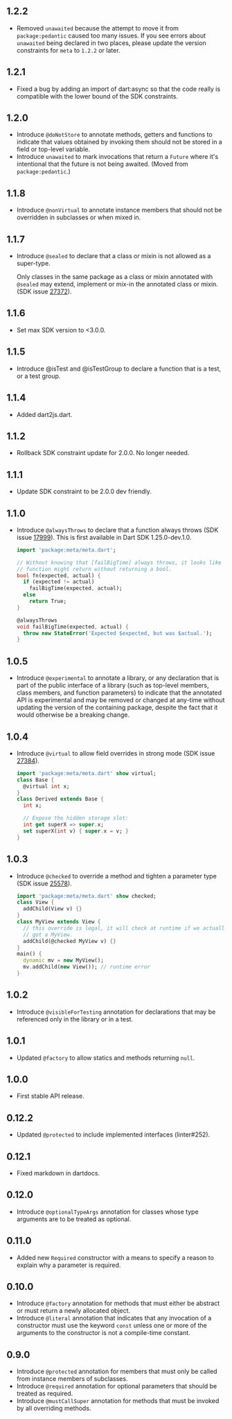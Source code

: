 ## 1.2.2

* Removed `unawaited` because the attempt to move it from `package:pedantic`
  caused too many issues. If you see errors about `unawaited` being declared in
  two places, please update the version constraints for `meta` to `1.2.2` or
  later.

## 1.2.1

* Fixed a bug by adding an import of dart:async so that the code really is
  compatible with the lower bound of the SDK constraints.

## 1.2.0

* Introduce `@doNotStore` to annotate methods, getters and functions to
  indicate that values obtained by invoking them should not be stored in a
  field or top-level variable.
* Introduce `unawaited` to mark invocations that return a `Future` where it's
  intentional that the future is not being awaited. (Moved from
  `package:pedantic`.)

## 1.1.8

* Introduce `@nonVirtual` to annotate instance members that should not be
  overridden in subclasses or when mixed in.

## 1.1.7

* Introduce `@sealed` to declare that a class or mixin is not allowed as a
  super-type.

  Only classes in the same package as a class or mixin annotated with `@sealed`
  may extend, implement or mix-in the annotated class or mixin. (SDK issue
  [27372](https://github.com/dart-lang/sdk/issues/27372)).

## 1.1.6

* Set max SDK version to <3.0.0.

## 1.1.5

* Introduce @isTest and @isTestGroup to declare a function that is a
  test, or a test group.

## 1.1.4

* Added dart2js.dart.

## 1.1.2

* Rollback SDK constraint update for 2.0.0. No longer needed.

## 1.1.1

* Update SDK constraint to be 2.0.0 dev friendly.

## 1.1.0

* Introduce `@alwaysThrows` to declare that a function always throws
    (SDK issue [17999](https://github.com/dart-lang/sdk/issues/17999)). This
    is first available in Dart SDK 1.25.0-dev.1.0.

    ```dart
    import 'package:meta/meta.dart';

    // Without knowing that [failBigTime] always throws, it looks like this
    // function might return without returning a bool.
    bool fn(expected, actual) {
      if (expected != actual)
        failBigTime(expected, actual);
      else
        return True;
    }

    @alwaysThrows
    void failBigTime(expected, actual) {
      throw new StateError('Expected $expected, but was $actual.');
    }
    ```

## 1.0.5

* Introduce `@experimental` to annotate a library, or any declaration that is
  part of the public interface of a library (such as top-level members, class
  members, and function parameters) to indicate that the annotated API is
  experimental and may be removed or changed at any-time without updating the
  version of the containing package, despite the fact that it would otherwise
  be a breaking change.

## 1.0.4

* Introduce `@virtual` to allow field overrides in strong mode
    (SDK issue [27384](https://github.com/dart-lang/sdk/issues/27384)).

    ```dart
    import 'package:meta/meta.dart' show virtual;
    class Base {
      @virtual int x;
    }
    class Derived extends Base {
      int x;

      // Expose the hidden storage slot:
      int get superX => super.x;
      set superX(int v) { super.x = v; }
    }
    ```

## 1.0.3

* Introduce `@checked` to override a method and tighten a parameter
    type (SDK issue [25578](https://github.com/dart-lang/sdk/issues/25578)).

    ```dart
    import 'package:meta/meta.dart' show checked;
    class View {
      addChild(View v) {}
    }
    class MyView extends View {
      // this override is legal, it will check at runtime if we actually
      // got a MyView.
      addChild(@checked MyView v) {}
    }
    main() {
      dynamic mv = new MyView();
      mv.addChild(new View()); // runtime error
    }
    ```

## 1.0.2

* Introduce `@visibleForTesting` annotation for declarations that may be referenced only in the library or in a test.

## 1.0.1

* Updated `@factory` to allow statics and methods returning `null`.

## 1.0.0

* First stable API release.

## 0.12.2

* Updated `@protected` to include implemented interfaces (linter#252).

## 0.12.1

* Fixed markdown in dartdocs.

## 0.12.0

* Introduce `@optionalTypeArgs` annotation for classes whose type arguments are to be treated as optional.

## 0.11.0

* Added new `Required` constructor with a means to specify a reason to explain why a parameter is required.

## 0.10.0

* Introduce `@factory` annotation for methods that must either be abstract or must return a newly allocated object.
* Introduce `@literal` annotation that indicates that any invocation of a
constructor must use the keyword `const` unless one or more of the
arguments to the constructor is not a compile-time constant.

## 0.9.0

* Introduce `@protected` annotation for members that must only be called from
instance members of subclasses.
* Introduce `@required` annotation for optional parameters that should be treated
as required.
* Introduce `@mustCallSuper` annotation for methods that must be invoked by all
overriding methods.
